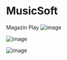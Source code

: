 # MusicSoft
Magazin Play
![image](https://user-images.githubusercontent.com/41547572/200943216-4243c0be-105a-4a57-8e2f-88c525f736a8.png)

![image](https://user-images.githubusercontent.com/41547572/200943329-15d72b1f-f831-42e1-ab8c-4f2aba5955e9.png)

![image](https://user-images.githubusercontent.com/41547572/200943305-d5db2506-bb43-4877-891e-72f6122757fe.png)
